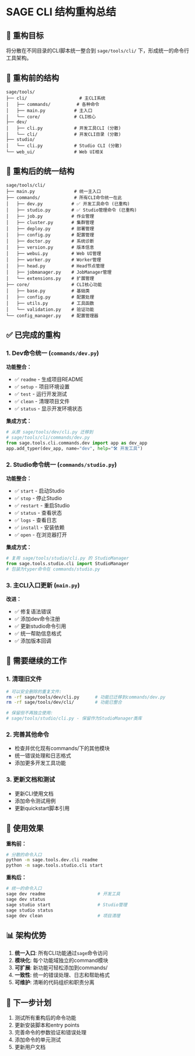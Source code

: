 # SAGE CLI 结构重构总结

## 🎯 重构目标
将分散在不同目录的CLI脚本统一整合到 `sage/tools/cli/` 下，形成统一的命令行工具架构。

## 📁 重构前的结构
```
sage/tools/
├── cli/                    # 主CLI系统
│   ├── commands/          # 各种命令
│   ├── main.py           # 主入口
│   └── core/             # CLI核心
├── dev/
│   ├── cli.py            # 开发工具CLI (分散)
│   └── cli/              # 开发CLI目录 (分散)
├── studio/
│   └── cli.py            # Studio CLI (分散)
└── web_ui/               # Web UI相关
```

## 📁 重构后的统一结构
```
sage/tools/cli/
├── main.py               # 统一主入口
├── commands/             # 所有CLI命令统一在此
│   ├── dev.py           # ✅ 开发工具命令 (已重构)
│   ├── studio.py        # ✅ Studio管理命令 (已重构)
│   ├── job.py           # 作业管理
│   ├── cluster.py       # 集群管理
│   ├── deploy.py        # 部署管理
│   ├── config.py        # 配置管理
│   ├── doctor.py        # 系统诊断
│   ├── version.py       # 版本信息
│   ├── webui.py         # Web UI管理
│   ├── worker.py        # Worker管理
│   ├── head.py          # Head节点管理
│   ├── jobmanager.py    # JobManager管理
│   └── extensions.py    # 扩展管理
├── core/                # CLI核心功能
│   ├── base.py          # 基础类
│   ├── config.py        # 配置处理
│   ├── utils.py         # 工具函数
│   └── validation.py    # 验证功能
└── config_manager.py    # 配置管理器
```

## ✅ 已完成的重构

### 1. Dev命令统一 (`commands/dev.py`)
**功能整合：**
- ✅ `readme` - 生成项目README
- ✅ `setup` - 项目环境设置  
- ✅ `test` - 运行开发测试
- ✅ `clean` - 清理项目文件
- ✅ `status` - 显示开发环境状态

**集成方式：**
```python
# 从原 sage/tools/dev/cli.py 迁移到
# sage/tools/cli/commands/dev.py
from sage.tools.cli.commands.dev import app as dev_app
app.add_typer(dev_app, name="dev", help="🛠️ 开发工具")
```

### 2. Studio命令统一 (`commands/studio.py`) 
**功能整合：**
- ✅ `start` - 启动Studio
- ✅ `stop` - 停止Studio
- ✅ `restart` - 重启Studio  
- ✅ `status` - 查看状态
- ✅ `logs` - 查看日志
- ✅ `install` - 安装依赖
- ✅ `open` - 在浏览器打开

**集成方式：**
```python
# 复用 sage/tools/studio/cli.py 的 StudioManager
from sage.tools.studio.cli import StudioManager
# 包装为typer命令在 commands/studio.py
```

### 3. 主CLI入口更新 (`main.py`)
**改进：**
- ✅ 修复语法错误
- ✅ 添加dev命令注册
- ✅ 更新studio命令引用
- ✅ 统一帮助信息格式
- ✅ 添加版本回调

## 🔄 需要继续的工作

### 1. 清理旧文件
```bash
# 可以安全删除的重复文件:
rm -rf sage/tools/dev/cli.py      # 功能已迁移到commands/dev.py
rm -rf sage/tools/dev/cli/        # 功能已整合

# 保留但不再独立使用:
# sage/tools/studio/cli.py - 保留作为StudioManager类库
```

### 2. 完善其他命令
- 检查并优化现有commands/下的其他模块
- 统一错误处理和日志格式
- 添加更多开发工具功能

### 3. 更新文档和测试
- 更新CLI使用文档
- 添加命令测试用例
- 更新quickstart脚本引用

## 🎉 使用效果

**重构前：**
```bash
# 分散的命令入口
python -m sage.tools.dev.cli readme
python -m sage.tools.studio.cli start
```

**重构后：**
```bash
# 统一的命令入口
sage dev readme                    # 开发工具
sage dev status
sage studio start                  # Studio管理  
sage studio status
sage dev clean                     # 项目清理
```

## 📊 架构优势

1. **统一入口**: 所有CLI功能通过`sage`命令访问
2. **模块化**: 每个功能域独立的command模块
3. **可扩展**: 新功能可轻松添加到commands/
4. **一致性**: 统一的错误处理、日志和帮助格式
5. **可维护**: 清晰的代码组织和职责分离

## 🚀 下一步计划

1. 测试所有重构后的命令功能
2. 更新安装脚本和entry points
3. 完善命令的参数验证和错误处理
4. 添加命令的单元测试
5. 更新用户文档
